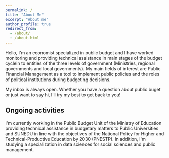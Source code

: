 ```yaml
---
permalink: /
title: "About Me"
excerpt: "About me"
author_profile: true
redirect_from: 
  - /about/
  - /about.html
---
```


Hello, I'm an economist specialized in public budget and I have worked monitoring and providing technical assistance in main stages of the budget cyclein to entities of the three levels of government (Ministries, regional governments and local governments). My main fields of interest are Public Financial Management as a tool to implement public policies and the roles of political institutions during budgeting decisions.

My inbox is always open. Whether you have a question about public buget or just want to say hi, I’ll try my best to get back to you!

## Ongoing activities
I'm currently working in the Public Budget Unit of the Ministry of Education providing technical assistance in budgetary matters to Public Universities and SUNEDU in line with the objectives of the National Policy for Higher and Technical-Productive Education by 2030 (PNESTP).
In addition, I'm studying a specialization in data sciences for social sciences and public management.
